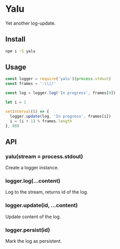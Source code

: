 # Yalu

Yet another log-update.

## Install

```bash
npm i -S yalu
```

## Usage

```javascript
const logger = require('yalu')(process.stdout)
const frames = '-\\|/'

const log = logger.log('In progress', frames[0])

let i = 1

setInterval(() => {
  logger.update(log, 'In progress', frames[i])
  i = (i + 1) % frames.length
}, 80)
```

## API

### yalu(stream = process.stdout)

Create a logger instance.

### logger.log(...content)

Log to the stream, returns id of the log.

### logger.update(id, ...content)

Update content of the log.

### logger.persist(id)

Mark the log as persistent.
